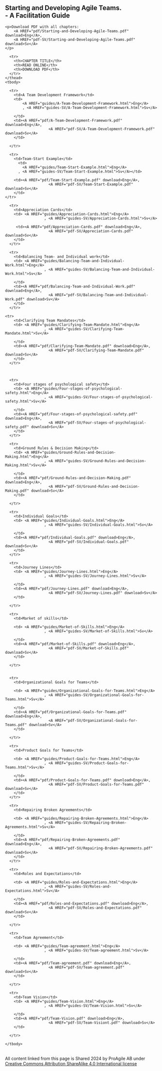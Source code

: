 <link rel="stylesheet" type="text/css" href="style.css">




<div class="aa_htmlTable">
	<h2 class="aa_h2">Starting and Developing Agile Teams. <br>- A Facilitation Guide</h2>
    
    <p>Download PDF with all chapters:
        <A HREF="pdf/Starting-and-Developing-Agile-Teams.pdf" download>Eng</A>, 	 
        <A HREF="pdf-SV/Starting-and-Developing-Agile-Teams.pdf" download>Sv</A>	
    </p>

  <table>
    <thead>


      <tr>
        <th>CHAPTER TITLE</th>
        <th>READ ONLINE</th>
        <th>DOWNLOAD PDF</th>
      </tr>
    </thead>
    <tbody>
	
      <tr>	  
        <td>A Team Development Framework</td>
        <td>
            <A HREF="guides/A-Team-Development-Framework.html">Eng</A>
            , <A HREF="guides-SV/A-Team-Development-Framework.html">Sv</A>

        </td>
        <td><A HREF="pdf/A-Team-Development-Framework.pdf" download>Eng</A>,
                        <A HREF="pdf-SV/A-Team-Development-Framework.pdf" download>Sv</A>
        </td>

      </tr>

      <tr>
        <td>Team-Start Example</td>
    	  <td>
            <A HREF="guides/Team-Start-Example.html">Eng</A>
	      , <A HREF="guides-SV/Team-Start-Example.html">Sv</A></td>
      
        <td><A HREF="pdf/Team-Start-Example.pdf" download>Eng</A>,
                        <A HREF="pdf-SV/Team-Start-Example.pdf" download>Sv</A>
        </td>
    </tr>
      
      <tr>
        <td>Appreciation Cards</td>
	    <td> <A HREF="guides/Appreciation-Cards.html">Eng</A>
                      , <A HREF="guides-SV/Appreciation-Cards.html">Sv</A>

         <td><A HREF="pdf/Appreciation-Cards.pdf" download>Eng</A>,
                        <A HREF="pdf-SV/Appreciation-Cards.pdf" download>Sv</A>
        </td>
      </tr>

      <tr>
        <td>Balancing Team- and Individual work</td>
	    <td> <A HREF="guides/Balancing-Team-and-Individual-Work.html">Eng</A>
                      , <A HREF="guides-SV/Balancing-Team-and-Individual-Work.html">Sv</A>

        </td>
        <td><A HREF="pdf/Balancing-Team-and-Individual-Work.pdf" download>Eng</A>,
                        <A HREF="pdf-SV/Balancing-Team-and-Individual-Work.pdf" download>Sv</A>
        </td>
      </tr>

    <tr>
        <td>Clarifying Team Mandates</td>
	    <td> <A HREF="guides/Clarifying-Team-Mandate.html">Eng</A>
                      , <A HREF="guides-SV/Clarifying-Team-Mandate.html">Sv</A>

        </td>
        <td><A HREF="pdf/Clarifying-Team-Mandate.pdf" download>Eng</A>,
                        <A HREF="pdf-SV/Clarifying-Team-Mandate.pdf" download>Sv</A>
        </td>
      </tr>



      <tr>	  
        <td>Four stages of psychological safety</td>
        <td> <A HREF="guides/Four-stages-of-psychological-safety.html">Eng</A>
                      , <A HREF="guides-SV/Four-stages-of-psychological-safety.html">Sv</A>

        </td>
        <td><A HREF="pdf/Four-stages-of-psychological-safety.pdf" download>Eng</A>,
                        <A HREF="pdf-SV/Four-stages-of-psychological-safety.pdf" download>Sv</A>
        </td>
      </tr>

      <tr>	  
        <td>Ground Rules & Decision Making</td>
        <td> <A HREF="guides/Ground-Rules-and-Decision-Making.html">Eng</A>
                      , <A HREF="guides-SV/Ground-Rules-and-Decision-Making.html">Sv</A>

        </td>
        <td><A HREF="pdf/Ground-Rules-and-Decision-Making.pdf" download>Eng</A>,
                        <A HREF="pdf-SV/Ground-Rules-and-Decision-Making.pdf" download>Sv</A>
        </td>    	

      </tr>

      <tr>
        <td>Individual Goals</td>
        <td> <A HREF="guides/Individual-Goals.html">Eng</A>
                      , <A HREF="guides-SV/Individual-Goals.html">Sv</A>

        </td>
        <td><A HREF="pdf/Individual-Goals.pdf" download>Eng</A>,
                        <A HREF="pdf-SV/Individual-Goals.pdf" download>Sv</A>
        </td>    	
      </tr>

      <tr>
        <td>Journey Lines</td>
        <td> <A HREF="guides/Journey-Lines.html">Eng</A>
                      , <A HREF="guides-SV/Journey-Lines.html">Sv</A>

        </td>
        <td><A HREF="pdf/Journey-Lines.pdf" download>Eng</A>,
                        <A HREF="pdf-SV/Journey-Lines.pdf" download>Sv</A>
        </td>    	

      </tr>

      <tr>
        <td>Market of skills</td>

        <td> <A HREF="guides/Market-of-Skills.html">Eng</A>
                      , <A HREF="guides-SV/Market-of-Skills.html">Sv</A>

        </td>
        <td><A HREF="pdf/Market-of-Skills.pdf" download>Eng</A>,
                        <A HREF="pdf-SV/Market-of-Skills.pdf" download>Sv</A>
        </td>    	

      </tr>


      <tr>
        <td>Organizational Goals for Teams</td>

        <td> <A HREF="guides/Organizational-Goals-for-Teams.html">Eng</A>
                      , <A HREF="guides-SV/Organizational-Goals-for-Teams.html">Sv</A>

        </td>
        <td><A HREF="pdf/Organizational-Goals-for-Teams.pdf" download>Eng</A>,
                        <A HREF="pdf-SV/Organizational-Goals-for-Teams.pdf" download>Sv</A>
        </td>    	

      </tr>

      <tr>
        <td>Product Goals for Teams</td>

        <td> <A HREF="guides/Product-Goals-for-Teams.html">Eng</A>
                      , <A HREF="guides-SV/Product-Goals-for-Teams.html">Sv</A>

        </td>
        <td><A HREF="pdf/Product-Goals-for-Teams.pdf" download>Eng</A>,
                        <A HREF="pdf-SV/Product-Goals-for-Teams.pdf" download>Sv</A>
        </td>    	
      </tr>

      <tr>
        <td>Repairing Broken Agreements</td>

        <td> <A HREF="guides/Repairing-Broken-Agreements.html">Eng</A>
                      , <A HREF="guides-SV/Repairing-Broken-Agreements.html">Sv</A>

        </td>
        <td><A HREF="pdf/Repairing-Broken-Agreements.pdf" download>Eng</A>,
                        <A HREF="pdf-SV/Repairing-Broken-Agreements.pdf" download>Sv</A>
        </td>
      </tr>

      <tr>
        <td>Roles and Expectations</td>

        <td> <A HREF="guides/Roles-and-Expectations.html">Eng</A>
                      , <A HREF="guides-SV/Roles-and-Expectations.html">Sv</A>

        </td>
        <td><A HREF="pdf/Roles-and-Expectations.pdf" download>Eng</A>,
                        <A HREF="pdf-SV/Roles-and-Expectations.pdf" download>Sv</A>
        </td>

      </tr>

      <tr>
        <td>Team Agreement</td>

        <td> <A HREF="guides/Team-agreement.html">Eng</A>
                      , <A HREF="guides-SV/Team-agreement.html">Sv</A>

        </td>
        <td><A HREF="pdf/Team-agreement.pdf" download>Eng</A>,
                        <A HREF="pdf-SV/Team-agreement.pdf" download>Sv</A>
        </td>

      </tr>

      <tr>
        <td>Team Vision</td>
        <td> <A HREF="guides/Team-Vision.html">Eng</A>
                      , <A HREF="guides-SV/Team-Vision.html">Sv</A>

        </td>
        <td><A HREF="pdf/Team-Vision.pdf" download>Eng</A>,
                        <A HREF="pdf-SV/Team-Visiont.pdf" download>Sv</A>
        </td>

      </tr>

    </tbody>
  </table>
All content linked from this page is Shared 2024 by ProAgile AB under <A HREF="https://creativecommons.org/licenses/by-sa/4.0/"> Creative Commons Attribution ShareAlike 4.0 International license</A>
        
</div>
